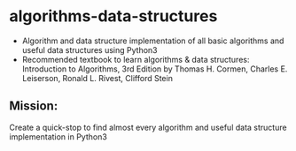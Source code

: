 # algorithms-data-structures
- Algorithm and data structure implementation of all basic algorithms and useful data structures using Python3
- Recommended textbook to learn algorithms & data structures: Introduction to Algorithms, 3rd Edition by Thomas H. Cormen, Charles E. Leiserson, Ronald L. Rivest, Clifford Stein

## Mission:
Create a quick-stop to find almost every algorithm and useful data structure implementation in Python3
